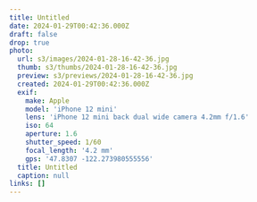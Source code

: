 ```yaml
---
title: Untitled
date: 2024-01-29T00:42:36.000Z
draft: false
drop: true
photo:
  url: s3/images/2024-01-28-16-42-36.jpg
  thumb: s3/thumbs/2024-01-28-16-42-36.jpg
  preview: s3/previews/2024-01-28-16-42-36.jpg
  created: 2024-01-29T00:42:36.000Z
  exif:
    make: Apple
    model: 'iPhone 12 mini'
    lens: 'iPhone 12 mini back dual wide camera 4.2mm f/1.6'
    iso: 64
    aperture: 1.6
    shutter_speed: 1/60
    focal_length: '4.2 mm'
    gps: '47.8307 -122.273980555556'
  title: Untitled
  caption: null
links: []
---
```


